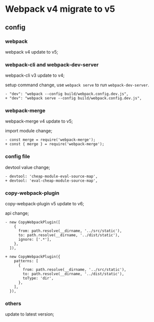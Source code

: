 # Webpack v4 migrate to v5

## config

### webpack

webpack v4 update to v5;

### webpack-cli and webpack-dev-server

webpack-cli v3 update to v4;

setup command change, use `webpack serve` to run `webpack-dev-server`.

```
- "dev": "webpack --config build/webpack.config.dev.js",
+ "dev": "webpack serve --config build/webpack.config.dev.js",
```

### webpack-merge

webpack-merge v4 update to v5;

import module change;

```
- const merge = require('webpack-merge');
+ const { merge } = require('webpack-merge');
```

### config file

devtool value change;

```
- devtool: 'cheap-module-eval-source-map',
+ devtool: 'eval-cheap-module-source-map',
```

### copy-webpack-plugin

copy-webpack-plugin v5 update to v6;

api change;

```
- new CopyWebpackPlugin([
    {
      from: path.resolve(__dirname, '../src/static'),
      to: path.resolve(__dirname, '../dist/static'),
      ignore: ['.*'],
    },
  ]),

+ new CopyWebpackPlugin({
    patterns: [
      {
        from: path.resolve(__dirname, '../src/static'),
        to: path.resolve(__dirname, '../dist/static'),
        toType: 'dir',
      },
    ],
  }),
```

### others

update to latest version;

